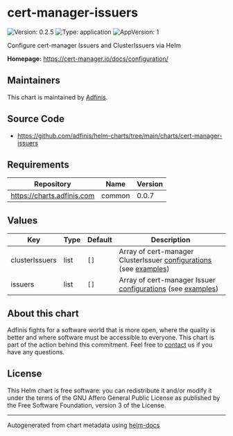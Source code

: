 # cert-manager-issuers

![Version: 0.2.5](https://img.shields.io/badge/Version-0.2.5-informational?style=flat-square) ![Type: application](https://img.shields.io/badge/Type-application-informational?style=flat-square) ![AppVersion: 1](https://img.shields.io/badge/AppVersion-1-informational?style=flat-square)

Configure cert-manager Issuers and ClusterIssuers via Helm

**Homepage:** <https://cert-manager.io/docs/configuration/>

## Maintainers
This chart is maintained by [Adfinis](https://adfinis.com/?pk_campaign=github&pk_kwd=helm-charts).

## Source Code

* <https://github.com/adfinis/helm-charts/tree/main/charts/cert-manager-issuers>

## Requirements

| Repository | Name | Version |
|------------|------|---------|
| https://charts.adfinis.com | common | 0.0.7 |

## Values

| Key | Type | Default | Description |
|-----|------|---------|-------------|
| clusterIssuers | list | `[]` | Array of cert-manager ClusterIssuer [configurations](https://cert-manager.io/docs/configuration/) (see [examples](./examples/)) |
| issuers | list | `[]` | Array of cert-manager Issuer [configurations](https://cert-manager.io/docs/configuration/) (see [examples](./examples/)) |

## About this chart

Adfinis fights for a software world that is more open, where the quality is
better and where software must be accessible to everyone. This chart
is part of the action behind this commitment. Feel free to
[contact](https://adfinis.com/kontakt/?pk_campaign=github&pk_kwd=helm-charts)
us if you have any questions.

## License

This Helm chart is free software: you can redistribute it and/or modify it under the terms
of the GNU Affero General Public License as published by the Free Software Foundation,
version 3 of the License.

----------------------------------------------
Autogenerated from chart metadata using [helm-docs](https://github.com/norwoodj/helm-docs/)
